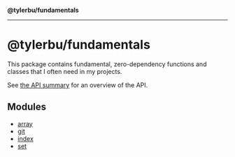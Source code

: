 **@tylerbu/fundamentals**

***

# @tylerbu/fundamentals

This package contains fundamental, zero-dependency functions and classes that I often need in my projects. 

See [the API summary](https://github.com/tylerbutler/tools-monorepo/blob/main/packages/fundamentals/docs/README.md) for
an overview of the API.

## Modules

- [array](array.md)
- [git](git.md)
- [index](index.md)
- [set](set.md)
